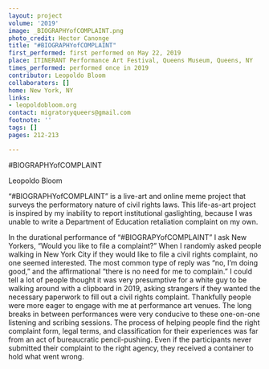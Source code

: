 ```yaml
---
layout: project
volume: '2019'
image: _BIOGRAPHYofCOMPLAINT.png
photo_credit: Hector Canonge
title: "#BIOGRAPHYofCOMPLAINT"
first_performed: first performed on May 22, 2019
place: ITINERANT Performance Art Festival, Queens Museum, Queens, NY
times_performed: performed once in 2019
contributor: Leopoldo Bloom
collaborators: []
home: New York, NY
links:
- leopoldobloom.org
contact: migratoryqueers@gmail.com
footnote: ''
tags: []
pages: 212-213

---
```


#BIOGRAPHYofCOMPLAINT

Leopoldo Bloom

“#BIOGRAPHYofCOMPLAINT” is a live-art and online meme project that surveys the performatory nature of civil rights laws. This life-as-art project is inspired by my inability to report institutional gaslighting, because I was unable to write a Department of Education retaliation complaint on my own.

In the durational performance of “#BIOGRAPYofCOMPLAINT” I ask New Yorkers, “Would you like to file a complaint?” When I randomly asked people walking in New York City if they would like to file a civil rights complaint, no one seemed interested. The most common type of reply was “no, I’m doing good,” and the affirmational “there is no need for me to complain.” I could tell a lot of people thought it was very presumptive for a white guy to be walking around with a clipboard in 2019, asking strangers if they wanted the necessary paperwork to fill out a civil rights complaint. Thankfully people were more eager to engage with me at performance art venues. The long breaks in between performances were very conducive to these one-on-one listening and scribing sessions. The process of helping people find the right complaint form, legal terms, and classification for their experiences was far from an act of bureaucratic pencil-pushing. Even if the participants never submitted their complaint to the right agency, they received a container to hold what went wrong.
